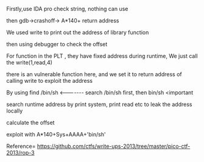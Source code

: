 
Firstly,use IDA pro check string, nothing can use


then gdb->crashoff-> A*140+ return address

We used write to print out the address of library function

then using debugger to check the offset

For function in the PLT , they have fixed address during runtime,
We just call the write(1,read,4)

there is an vulnerable function here, and we set it to return address of calling write to exploit the address

By using find /bin/sh <------- search /bin/sh first, then bin/sh  <important 

search runtime address by print system, print read etc to leak the address locally

calculate the offset

exploit with A*140+Sys+AAAA+'bin/sh'



Reference= https://github.com/ctfs/write-ups-2013/tree/master/pico-ctf-2013/rop-3
